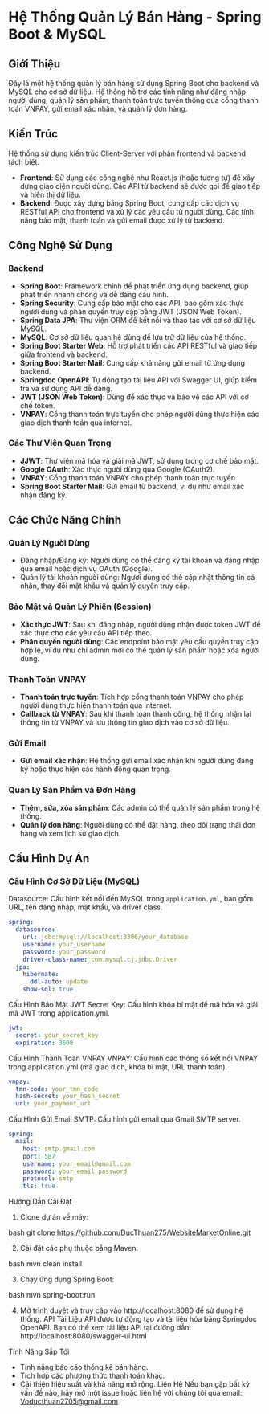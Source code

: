 # Hệ Thống Quản Lý Bán Hàng - Spring Boot & MySQL

## Giới Thiệu
Đây là một hệ thống quản lý bán hàng sử dụng Spring Boot cho backend và MySQL cho cơ sở dữ liệu. Hệ thống hỗ trợ các tính năng như đăng nhập người dùng, quản lý sản phẩm, thanh toán trực tuyến thông qua cổng thanh toán VNPAY, gửi email xác nhận, và quản lý đơn hàng.

## Kiến Trúc
Hệ thống sử dụng kiến trúc Client-Server với phần frontend và backend tách biệt.
- **Frontend**: Sử dụng các công nghệ như React.js (hoặc tương tự) để xây dựng giao diện người dùng. Các API từ backend sẽ được gọi để giao tiếp và hiển thị dữ liệu.
- **Backend**: Được xây dựng bằng Spring Boot, cung cấp các dịch vụ RESTful API cho frontend và xử lý các yêu cầu từ người dùng. Các tính năng bảo mật, thanh toán và gửi email được xử lý từ backend.

## Công Nghệ Sử Dụng

### Backend
- **Spring Boot**: Framework chính để phát triển ứng dụng backend, giúp phát triển nhanh chóng và dễ dàng cấu hình.
- **Spring Security**: Cung cấp bảo mật cho các API, bao gồm xác thực người dùng và phân quyền truy cập bằng JWT (JSON Web Token).
- **Spring Data JPA**: Thư viện ORM để kết nối và thao tác với cơ sở dữ liệu MySQL.
- **MySQL**: Cơ sở dữ liệu quan hệ dùng để lưu trữ dữ liệu của hệ thống.
- **Spring Boot Starter Web**: Hỗ trợ phát triển các API RESTful và giao tiếp giữa frontend và backend.
- **Spring Boot Starter Mail**: Cung cấp khả năng gửi email từ ứng dụng backend.
- **Springdoc OpenAPI**: Tự động tạo tài liệu API với Swagger UI, giúp kiểm tra và sử dụng API dễ dàng.
- **JWT (JSON Web Token)**: Dùng để xác thực và bảo vệ các API với cơ chế token.
- **VNPAY**: Cổng thanh toán trực tuyến cho phép người dùng thực hiện các giao dịch thanh toán qua internet.

### Các Thư Viện Quan Trọng
- **JJWT**: Thư viện mã hóa và giải mã JWT, sử dụng trong cơ chế bảo mật.
- **Google OAuth**: Xác thực người dùng qua Google (OAuth2).
- **VNPAY**: Cổng thanh toán VNPAY cho phép thanh toán trực tuyến.
- **Spring Boot Starter Mail**: Gửi email từ backend, ví dụ như email xác nhận đăng ký.

## Các Chức Năng Chính

### Quản Lý Người Dùng
- Đăng nhập/Đăng ký: Người dùng có thể đăng ký tài khoản và đăng nhập qua email hoặc dịch vụ OAuth (Google).
- Quản lý tài khoản người dùng: Người dùng có thể cập nhật thông tin cá nhân, thay đổi mật khẩu và quản lý quyền truy cập.

### Bảo Mật và Quản Lý Phiên (Session)
- **Xác thực JWT**: Sau khi đăng nhập, người dùng nhận được token JWT để xác thực cho các yêu cầu API tiếp theo.
- **Phân quyền người dùng**: Các endpoint bảo mật yêu cầu quyền truy cập hợp lệ, ví dụ như chỉ admin mới có thể quản lý sản phẩm hoặc xóa người dùng.

### Thanh Toán VNPAY
- **Thanh toán trực tuyến**: Tích hợp cổng thanh toán VNPAY cho phép người dùng thực hiện thanh toán qua internet.
- **Callback từ VNPAY**: Sau khi thanh toán thành công, hệ thống nhận lại thông tin từ VNPAY và lưu thông tin giao dịch vào cơ sở dữ liệu.

### Gửi Email
- **Gửi email xác nhận**: Hệ thống gửi email xác nhận khi người dùng đăng ký hoặc thực hiện các hành động quan trọng.

### Quản Lý Sản Phẩm và Đơn Hàng
- **Thêm, sửa, xóa sản phẩm**: Các admin có thể quản lý sản phẩm trong hệ thống.
- **Quản lý đơn hàng**: Người dùng có thể đặt hàng, theo dõi trạng thái đơn hàng và xem lịch sử giao dịch.

## Cấu Hình Dự Án

### Cấu Hình Cơ Sở Dữ Liệu (MySQL)
Datasource: Cấu hình kết nối đến MySQL trong `application.yml`, bao gồm URL, tên đăng nhập, mật khẩu, và driver class.

```yaml
spring:
  datasource:
    url: jdbc:mysql://localhost:3306/your_database
    username: your_username
    password: your_password
    driver-class-name: com.mysql.cj.jdbc.Driver
  jpa:
    hibernate:
      ddl-auto: update
    show-sql: true
```
Cấu Hình Bảo Mật JWT
Secret Key: Cấu hình khóa bí mật để mã hóa và giải mã JWT trong application.yml.
```yaml
jwt:
  secret: your_secret_key
  expiration: 3600
```
Cấu Hình Thanh Toán VNPAY
VNPAY: Cấu hình các thông số kết nối VNPAY trong application.yml (mã giao dịch, khóa bí mật, URL thanh toán).
```yaml
vnpay:
  tmn-code: your_tmn_code
  hash-secret: your_hash_secret
  url: your_payment_url

```
Cấu Hình Gửi Email
SMTP: Cấu hình gửi email qua Gmail SMTP server.
```yaml
spring:
  mail:
    host: smtp.gmail.com
    port: 587
    username: your_email@gmail.com
    password: your_email_password
    protocol: smtp
    tls: true

```
Hướng Dẫn Cài Đặt
1. Clone dự án về máy:
   
bash
   git clone https://github.com/DucThuan275/WebsiteMarketOnline.git


2. Cài đặt các phụ thuộc bằng Maven:
   
bash
   mvn clean install


3. Chạy ứng dụng Spring Boot:
   
bash
   mvn spring-boot:run


4. Mở trình duyệt và truy cập vào http://localhost:8080 để sử dụng hệ thống.
API Tài Liệu
API được tự động tạo và tài liệu hóa bằng Springdoc OpenAPI. Bạn có thể xem tài liệu API tại đường dẫn:
http://localhost:8080/swagger-ui.html

Tính Năng Sắp Tới
- Tính năng báo cáo thống kê bán hàng.
- Tích hợp các phương thức thanh toán khác.
- Cải thiện hiệu suất và khả năng mở rộng.
Liên Hệ
Nếu bạn gặp bất kỳ vấn đề nào, hãy mở một issue hoặc liên hệ với chúng tôi qua email: 
Voducthuan2705@gmail.com
